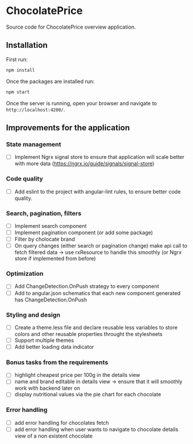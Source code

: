 # ChocolatePrice

Source code for ChocolatePrice overview application.

## Installation

First run:

```bash
npm install
```

Once the packages are installed run:

```bash
npm start
```

Once the server is running, open your browser and navigate to `http://localhost:4200/`.

## Improvements for the application

### State management

- [ ] Implement Ngrx signal store to ensure that application will scale better with more data (https://ngrx.io/guide/signals/signal-store)

### Code quality

- [ ] Add eslint to the project with angular-lint rules, to ensure better code quality.

### Search, pagination, filters

- [ ] Implement search component
- [ ] Implement pagination component (or add some package)
- [ ] Filter by cholocate brand
- [ ] On query changes (either search or pagination change) make api call to fetch filtered data -> use rxResource to handle this smoothly (or Ngrx store if implemented from before)

### Optimization

- [ ] Add ChangeDetection.OnPush strategy to every component
- [ ] Add to angular.json schematics that each new component generated has ChangeDetection.OnPush

### Styling and design

- [ ] Create a theme.less file and declare reusable less variables to store colors and other reusable properties throught the stylesheets
- [ ] Support multiple themes
- [ ] Add better loading data indicator

### Bonus tasks from the requirements

- [ ] highlight cheapest price per 100g in the details view
- [ ] name and brand editable in details view -> ensure that it will smoothly work with backend later on
- [ ] display nutritional values via the pie chart for each chocolate

### Error handling

- [ ] add error handling for chocolates fetch
- [ ] add error handling when user wants to navigate to chocolate details view of a non existent chocolate
